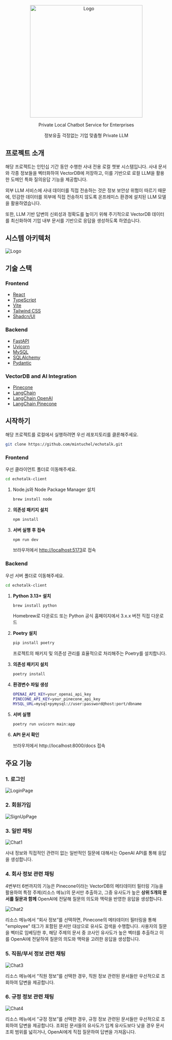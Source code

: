 <br>

<div align="center">
   <img src="./public/title.png" alt="Logo" width="350"/>
   <p>Private Local Chatbot Service for Enterprises</p>
   <p>정보유출 걱정없는 기업 맞춤형 Private LLM</p>
</div>

## 프로젝트 소개

해당 프로젝트는 인턴십 기간 동안 수행한 사내 전용 로컬 챗봇 시스템입니다.
사내 문서와 각종 정보들을 벡터화하여 VectorDB에 저장하고, 이를 기반으로 로컬 LLM을 활용한 도메인 특화 질의응답 기능을 제공합니다.

외부 LLM 서비스에 사내 데이터를 직접 전송하는 것은 정보 보안상 위험이 따르기 때문에, 민감한 데이터를 외부에 직접 전송하지 않도록 온프레미스 환경에 설치된 LLM 모델을 활용하였습니다.

또한, LLM 기반 답변의 신뢰성과 정확도를 높이기 위해 주기적으로 VectorDB 데이터를 최신화하여 기업 내부 문서를 기반으로 응답을 생성하도록 하였습니다.

## 시스템 아키텍처

<img src="./public/architecture.png" alt="Logo" width="" style="margin-bottom: 0px;"/>

## 기술 스택

### Frontend

- [React](https://react.dev/)
- [TypeScript](https://www.typescriptlang.org/)
- [Vite](https://vitejs.dev/)
- [Tailwind CSS](https://tailwindcss.com/)
- [Shadcn/UI](https://ui.shadcn.com/)

### Backend

- [FastAPI](https://fastapi.tiangolo.com/)
- [Uvicorn](https://www.uvicorn.org/)
- [MySQL](https://www.mysql.com/)
- [SQLAlchemy](https://www.sqlalchemy.org/)
- [Pydantic](https://docs.pydantic.dev/)

### VectorDB and AI Integration

- [Pinecone](https://www.pinecone.io/)
- [LangChain](https://www.langchain.com/)
- [LangChain OpenAI](https://js.langchain.com/docs/integrations/llms/openai)
- [LangChain Pinecone](https://js.langchain.com/docs/integrations/vectorstores/pinecone)

## 시작하기

해당 프로젝트를 로컬에서 실행하려면 우선 레포지토리를 클론해주세요.

```sh
git clone https://github.com/mintuchel/echotalk.git
```

### Frontend

우선 클라이언트 폴더로 이동해주세요.

```sh
cd echotalk-client
```

1. Node.js와 Node Package Manager 설치

   ```sh
   brew install node
   ```

2. **의존성 패키지 설치**
   ```sh
   npm install
   ```
3. **서버 실행 후 접속**
   ```sh
   npm run dev
   ```
   브라우저에서 [http://localhost:5173](http://localhost:5173)로 접속

### Backend

우선 서버 폴더로 이동해주세요.

```sh
cd echotalk-client
```

1. **Python 3.13+ 설치**
   ```sh
   brew install python
   ```
   Homebrew로 다운로드 또는 Python 공식 홈페이지에서 3.x.x 버전 직접 다운로드
2. **Poetry 설치**
   ```sh
   pip install poetry
   ```
   프로젝트의 패키지 및 의존성 관리를 효율적으로 처리해주는 Poetry를 설치합니다.
3. **의존성 패키지 설치**
   ```sh
   poetry install
   ```
4. **환경변수 파일 생성**
   ```sh
   OPENAI_API_KEY=your_openai_api_key
   PINECONE_API_KEY=your_pinecone_api_key
   MYSQL_URL=mysql+pymysql://user:password@host:port/dbname
   ```
5. **서버 실행**

   ```sh
   poetry run uvicorn main:app
   ```

6. **API 문서 확인**

   브라우저에서 http://localhost:8000/docs 접속

## 주요 기능

### 1. 로그인

![LoginPage](./public/login.png)

### 2. 회원가입

![SignUpPage](./public/signup.png)

### 3. 일반 채팅

![Chat1](./public/chat1.png)

사내 정보와 직접적인 관련이 없는 일반적인 질문에 대해서는 OpenAI API를 통해 응답을 생성합니다.

### 4. 회사 정보 관련 채팅

4번부터 6번까지의 기능은 Pinecone이라는 VectorDB의 메타데이터 필터링 기능을 활용하여 특정 주제(리소스 메뉴)의 문서만 추출하고, 그중 유사도가 높은 **상위 5개의 문서를 질문과 함께** OpenAI에 전달해 질문의 의도와 맥락을 반영한 응답을 생성합니다.

![Chat2](./public/chat2.png)

리소스 메뉴에서 “회사 정보”를 선택하면, Pinecone의 메타데이터 필터링을 통해 "employee" 태그가 포함된 문서만 대상으로 유사도 검색을 수행합니다. 사용자의 질문을 벡터로 임베딩한 후, 해당 주제의 문서 중 코사인 유사도가 높은 벡터를 추출하고 이를 OpenAI에 전달하여 질문의 의도와 맥락을 고려한 응답을 생성합니다.

### 5. 직원/부서 정보 관련 채팅

![Chat3](./public/chat3.png)

리소스 메뉴에서 “직원 정보”를 선택한 경우, 직원 정보 관련된 문서들만 우선적으로 조회하여 답변을 제공합니다.

### 6. 규정 정보 관련 채팅

![Chat4](./public/chat4.png)

리소스 메뉴에서 “규정 정보”를 선택한 경우, 규정 정보 관련된 문서들만 우선적으로 조회하여 답변을 제공합니다.
조회된 문서들의 유사도가 임계 유사도보다 낮을 경우 문서 조회 범위를 넓히거나, OpenAI에게 직접 질문하여 답변을 가져옵니다.
